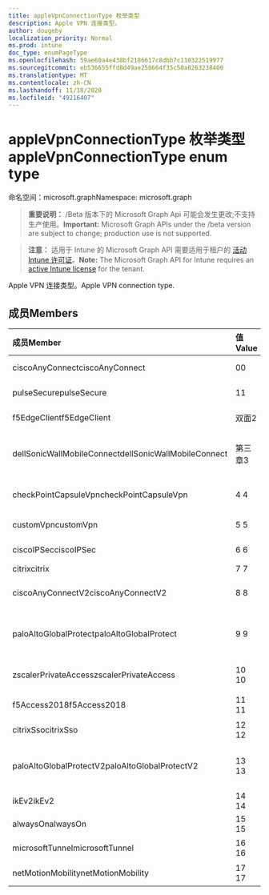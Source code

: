 ```yaml
---
title: appleVpnConnectionType 枚举类型
description: Apple VPN 连接类型。
author: dougeby
localization_priority: Normal
ms.prod: intune
doc_type: enumPageType
ms.openlocfilehash: 59ae60a4e438bf2186617c8dbb7c110322519977
ms.sourcegitcommit: eb536655ffd8d49ae258664f35c50a8263238400
ms.translationtype: MT
ms.contentlocale: zh-CN
ms.lasthandoff: 11/18/2020
ms.locfileid: "49216407"
---
```

# <a name="applevpnconnectiontype-enum-type"></a><span data-ttu-id="9b2c0-103">appleVpnConnectionType 枚举类型</span><span class="sxs-lookup"><span data-stu-id="9b2c0-103">appleVpnConnectionType enum type</span></span>

<span data-ttu-id="9b2c0-104">命名空间：microsoft.graph</span><span class="sxs-lookup"><span data-stu-id="9b2c0-104">Namespace: microsoft.graph</span></span>

> <span data-ttu-id="9b2c0-105">**重要说明：** /Beta 版本下的 Microsoft Graph Api 可能会发生更改;不支持生产使用。</span><span class="sxs-lookup"><span data-stu-id="9b2c0-105">**Important:** Microsoft Graph APIs under the /beta version are subject to change; production use is not supported.</span></span>

> <span data-ttu-id="9b2c0-106">**注意：** 适用于 Intune 的 Microsoft Graph API 需要适用于租户的 [活动 Intune 许可证](https://go.microsoft.com/fwlink/?linkid=839381)。</span><span class="sxs-lookup"><span data-stu-id="9b2c0-106">**Note:** The Microsoft Graph API for Intune requires an [active Intune license](https://go.microsoft.com/fwlink/?linkid=839381) for the tenant.</span></span>

<span data-ttu-id="9b2c0-107">Apple VPN 连接类型。</span><span class="sxs-lookup"><span data-stu-id="9b2c0-107">Apple VPN connection type.</span></span>

## <a name="members"></a><span data-ttu-id="9b2c0-108">成员</span><span class="sxs-lookup"><span data-stu-id="9b2c0-108">Members</span></span>
|<span data-ttu-id="9b2c0-109">成员</span><span class="sxs-lookup"><span data-stu-id="9b2c0-109">Member</span></span>|<span data-ttu-id="9b2c0-110">值</span><span class="sxs-lookup"><span data-stu-id="9b2c0-110">Value</span></span>|<span data-ttu-id="9b2c0-111">说明</span><span class="sxs-lookup"><span data-stu-id="9b2c0-111">Description</span></span>|
|:---|:---|:---|
|<span data-ttu-id="9b2c0-112">ciscoAnyConnect</span><span class="sxs-lookup"><span data-stu-id="9b2c0-112">ciscoAnyConnect</span></span>|<span data-ttu-id="9b2c0-113">0</span><span class="sxs-lookup"><span data-stu-id="9b2c0-113">0</span></span>|<span data-ttu-id="9b2c0-114">Cisco AnyConnect。</span><span class="sxs-lookup"><span data-stu-id="9b2c0-114">Cisco AnyConnect.</span></span>|
|<span data-ttu-id="9b2c0-115">pulseSecure</span><span class="sxs-lookup"><span data-stu-id="9b2c0-115">pulseSecure</span></span>|<span data-ttu-id="9b2c0-116">1</span><span class="sxs-lookup"><span data-stu-id="9b2c0-116">1</span></span>|<span data-ttu-id="9b2c0-117">脉冲安全。</span><span class="sxs-lookup"><span data-stu-id="9b2c0-117">Pulse Secure.</span></span>|
|<span data-ttu-id="9b2c0-118">f5EdgeClient</span><span class="sxs-lookup"><span data-stu-id="9b2c0-118">f5EdgeClient</span></span>|<span data-ttu-id="9b2c0-119">双面</span><span class="sxs-lookup"><span data-stu-id="9b2c0-119">2</span></span>|<span data-ttu-id="9b2c0-120">F5 边缘客户端。</span><span class="sxs-lookup"><span data-stu-id="9b2c0-120">F5 Edge Client.</span></span>|
|<span data-ttu-id="9b2c0-121">dellSonicWallMobileConnect</span><span class="sxs-lookup"><span data-stu-id="9b2c0-121">dellSonicWallMobileConnect</span></span>|<span data-ttu-id="9b2c0-122">第三章</span><span class="sxs-lookup"><span data-stu-id="9b2c0-122">3</span></span>|<span data-ttu-id="9b2c0-123">戴尔 SonicWALL 移动连接。</span><span class="sxs-lookup"><span data-stu-id="9b2c0-123">Dell SonicWALL Mobile Connection.</span></span>|
|<span data-ttu-id="9b2c0-124">checkPointCapsuleVpn</span><span class="sxs-lookup"><span data-stu-id="9b2c0-124">checkPointCapsuleVpn</span></span>|<span data-ttu-id="9b2c0-125">4 </span><span class="sxs-lookup"><span data-stu-id="9b2c0-125">4</span></span>|<span data-ttu-id="9b2c0-126">检查点胶囊 VPN。</span><span class="sxs-lookup"><span data-stu-id="9b2c0-126">Check Point Capsule VPN.</span></span>|
|<span data-ttu-id="9b2c0-127">customVpn</span><span class="sxs-lookup"><span data-stu-id="9b2c0-127">customVpn</span></span>|<span data-ttu-id="9b2c0-128">5 </span><span class="sxs-lookup"><span data-stu-id="9b2c0-128">5</span></span>|<span data-ttu-id="9b2c0-129">自定义 VPN。</span><span class="sxs-lookup"><span data-stu-id="9b2c0-129">Custom VPN.</span></span>|
|<span data-ttu-id="9b2c0-130">ciscoIPSec</span><span class="sxs-lookup"><span data-stu-id="9b2c0-130">ciscoIPSec</span></span>|<span data-ttu-id="9b2c0-131">6 </span><span class="sxs-lookup"><span data-stu-id="9b2c0-131">6</span></span>|<span data-ttu-id="9b2c0-132">Cisco (IPSec) 。</span><span class="sxs-lookup"><span data-stu-id="9b2c0-132">Cisco (IPSec).</span></span>|
|<span data-ttu-id="9b2c0-133">citrix</span><span class="sxs-lookup"><span data-stu-id="9b2c0-133">citrix</span></span>|<span data-ttu-id="9b2c0-134">7 </span><span class="sxs-lookup"><span data-stu-id="9b2c0-134">7</span></span>|<span data-ttu-id="9b2c0-135">Citrix.</span><span class="sxs-lookup"><span data-stu-id="9b2c0-135">Citrix.</span></span>|
|<span data-ttu-id="9b2c0-136">ciscoAnyConnectV2</span><span class="sxs-lookup"><span data-stu-id="9b2c0-136">ciscoAnyConnectV2</span></span>|<span data-ttu-id="9b2c0-137">8 </span><span class="sxs-lookup"><span data-stu-id="9b2c0-137">8</span></span>|<span data-ttu-id="9b2c0-138">Cisco AnyConnect V2。</span><span class="sxs-lookup"><span data-stu-id="9b2c0-138">Cisco AnyConnect V2.</span></span>|
|<span data-ttu-id="9b2c0-139">paloAltoGlobalProtect</span><span class="sxs-lookup"><span data-stu-id="9b2c0-139">paloAltoGlobalProtect</span></span>|<span data-ttu-id="9b2c0-140">9 </span><span class="sxs-lookup"><span data-stu-id="9b2c0-140">9</span></span>|<span data-ttu-id="9b2c0-141">Palo Alto 网络 GlobalProtect。</span><span class="sxs-lookup"><span data-stu-id="9b2c0-141">Palo Alto Networks GlobalProtect.</span></span>|
|<span data-ttu-id="9b2c0-142">zscalerPrivateAccess</span><span class="sxs-lookup"><span data-stu-id="9b2c0-142">zscalerPrivateAccess</span></span>|<span data-ttu-id="9b2c0-143">10  </span><span class="sxs-lookup"><span data-stu-id="9b2c0-143">10</span></span>|<span data-ttu-id="9b2c0-144">Zscaler 私有访问。</span><span class="sxs-lookup"><span data-stu-id="9b2c0-144">Zscaler Private Access.</span></span>|
|<span data-ttu-id="9b2c0-145">f5Access2018</span><span class="sxs-lookup"><span data-stu-id="9b2c0-145">f5Access2018</span></span>|<span data-ttu-id="9b2c0-146">11 </span><span class="sxs-lookup"><span data-stu-id="9b2c0-146">11</span></span>|<span data-ttu-id="9b2c0-147">F5 访问2018。</span><span class="sxs-lookup"><span data-stu-id="9b2c0-147">F5 Access 2018.</span></span>|
|<span data-ttu-id="9b2c0-148">citrixSso</span><span class="sxs-lookup"><span data-stu-id="9b2c0-148">citrixSso</span></span>|<span data-ttu-id="9b2c0-149">12 </span><span class="sxs-lookup"><span data-stu-id="9b2c0-149">12</span></span>|<span data-ttu-id="9b2c0-150">Citrix Sso。</span><span class="sxs-lookup"><span data-stu-id="9b2c0-150">Citrix Sso.</span></span>|
|<span data-ttu-id="9b2c0-151">paloAltoGlobalProtectV2</span><span class="sxs-lookup"><span data-stu-id="9b2c0-151">paloAltoGlobalProtectV2</span></span>|<span data-ttu-id="9b2c0-152">13 </span><span class="sxs-lookup"><span data-stu-id="9b2c0-152">13</span></span>|<span data-ttu-id="9b2c0-153">Palo Alto 网络 GlobalProtect V2。</span><span class="sxs-lookup"><span data-stu-id="9b2c0-153">Palo Alto Networks GlobalProtect V2.</span></span>|
|<span data-ttu-id="9b2c0-154">ikEv2</span><span class="sxs-lookup"><span data-stu-id="9b2c0-154">ikEv2</span></span>|<span data-ttu-id="9b2c0-155">14 </span><span class="sxs-lookup"><span data-stu-id="9b2c0-155">14</span></span>|<span data-ttu-id="9b2c0-156">IKEv2.</span><span class="sxs-lookup"><span data-stu-id="9b2c0-156">IKEv2.</span></span>|
|<span data-ttu-id="9b2c0-157">alwaysOn</span><span class="sxs-lookup"><span data-stu-id="9b2c0-157">alwaysOn</span></span>|<span data-ttu-id="9b2c0-158">15 </span><span class="sxs-lookup"><span data-stu-id="9b2c0-158">15</span></span>|<span data-ttu-id="9b2c0-159">AlwaysOn.</span><span class="sxs-lookup"><span data-stu-id="9b2c0-159">AlwaysOn.</span></span>|
|<span data-ttu-id="9b2c0-160">microsoftTunnel</span><span class="sxs-lookup"><span data-stu-id="9b2c0-160">microsoftTunnel</span></span>|<span data-ttu-id="9b2c0-161">16 </span><span class="sxs-lookup"><span data-stu-id="9b2c0-161">16</span></span>|<span data-ttu-id="9b2c0-162">Microsoft 隧道。</span><span class="sxs-lookup"><span data-stu-id="9b2c0-162">Microsoft Tunnel.</span></span>|
|<span data-ttu-id="9b2c0-163">netMotionMobility</span><span class="sxs-lookup"><span data-stu-id="9b2c0-163">netMotionMobility</span></span>|<span data-ttu-id="9b2c0-164">17 </span><span class="sxs-lookup"><span data-stu-id="9b2c0-164">17</span></span>|<span data-ttu-id="9b2c0-165">NetMotion 移动性。</span><span class="sxs-lookup"><span data-stu-id="9b2c0-165">NetMotion Mobility.</span></span>|




